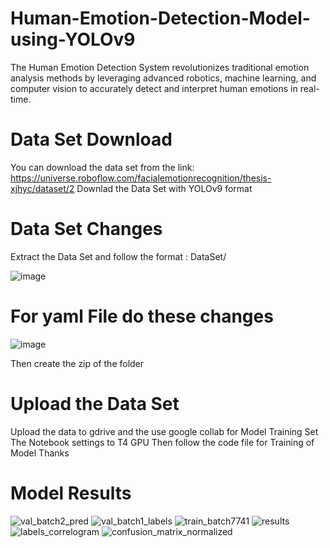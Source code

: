 # Human-Emotion-Detection-Model-using-YOLOv9
The Human Emotion Detection System revolutionizes traditional emotion analysis methods by leveraging advanced robotics, machine learning, and computer vision to accurately detect and interpret human emotions in real-time.

# Data Set Download
You can download the data set from the link:
https://universe.roboflow.com/facialemotionrecognition/thesis-xjhyc/dataset/2
Downlad the Data Set with YOLOv9 format

# Data Set Changes
Extract the Data Set and follow the format :
DataSet/


![image](https://github.com/user-attachments/assets/2ed6eb30-c685-4588-b6e0-71de7855d8d3)


# For yaml File do these changes

![image](https://github.com/user-attachments/assets/e19dce15-ec7e-4ba6-8594-527921da2c8d)


       
Then create the zip of the folder

# Upload the Data Set
Upload the data to gdrive and the use google collab for Model Training
Set The Notebook settings to T4 GPU
Then follow the code file for Training of Model
Thanks

# Model Results
![val_batch2_pred](https://github.com/user-attachments/assets/c4136d2b-0973-4ea8-94e4-920c46045e56)
![val_batch1_labels](https://github.com/user-attachments/assets/c702953b-64e7-4657-bf44-80d6f4926984)
![train_batch7741](https://github.com/user-attachments/assets/5b768917-285d-419b-b80f-8398449a46c9)
![results](https://github.com/user-attachments/assets/fd4c4e2a-31c6-44c0-90da-c4f283c8eee3)
![labels_correlogram](https://github.com/user-attachments/assets/3baf03e6-8f32-41de-95b9-61a810d6bede)
![confusion_matrix_normalized](https://github.com/user-attachments/assets/a53ff807-e674-4fb8-a28a-fe28ee4f3d4e)

